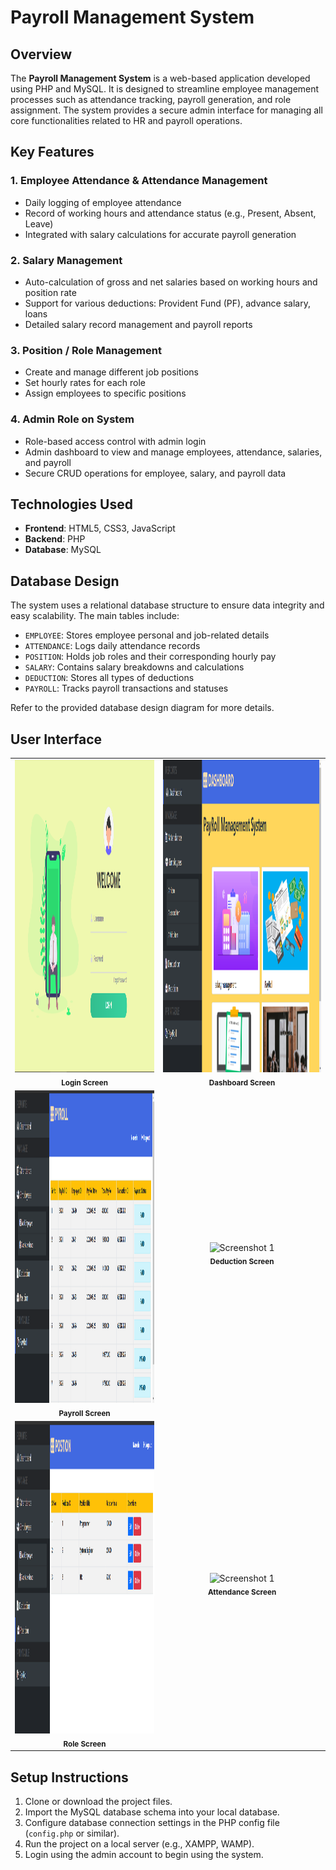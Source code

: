 # Payroll Management System

## Overview

The **Payroll Management System** is a web-based application developed using PHP and MySQL. It is designed to streamline employee management processes such as attendance tracking, payroll generation, and role assignment. The system provides a secure admin interface for managing all core functionalities related to HR and payroll operations.

## Key Features

### 1. Employee Attendance & Attendance Management
- Daily logging of employee attendance
- Record of working hours and attendance status (e.g., Present, Absent, Leave)
- Integrated with salary calculations for accurate payroll generation

### 2. Salary Management
- Auto-calculation of gross and net salaries based on working hours and position rate
- Support for various deductions: Provident Fund (PF), advance salary, loans
- Detailed salary record management and payroll reports

### 3. Position / Role Management
- Create and manage different job positions
- Set hourly rates for each role
- Assign employees to specific positions

### 4. Admin Role on System
- Role-based access control with admin login
- Admin dashboard to view and manage employees, attendance, salaries, and payroll
- Secure CRUD operations for employee, salary, and payroll data

## Technologies Used

- **Frontend**: HTML5, CSS3, JavaScript  
- **Backend**: PHP  
- **Database**: MySQL  

## Database Design

The system uses a relational database structure to ensure data integrity and easy scalability. The main tables include:

- `EMPLOYEE`: Stores employee personal and job-related details
- `ATTENDANCE`: Logs daily attendance records
- `POSITION`: Holds job roles and their corresponding hourly pay
- `SALARY`: Contains salary breakdowns and calculations
- `DEDUCTION`: Stores all types of deductions
- `PAYROLL`: Tracks payroll transactions and statuses

Refer to the provided database design diagram for more details.

## User Interface

<div align="center">
  <table>
    <tr>
      <td align="center">
        <img src="https://github.com/nareshsuthardev/Payroll-Management-System/blob/main/Screenshots/login.png" alt="Screenshot 1" height="500px">
        <br>
        <sub><b>Login Screen</b></sub>
      </td>
      <td align="center">
        <img src="https://github.com/nareshsuthardev/Payroll-Management-System/blob/main/Screenshots/dashboard.png" alt="Screenshot 1" height="500px">
        <br>
        <sub><b>Dashboard Screen</b></sub>
      </td>
    </tr>
    <tr>
      <td align="center">
        <img src="https://github.com/nareshsuthardev/Payroll-Management-System/blob/main/Screenshots/payroll.png" alt="Screenshot 1" height="500px">
        <br>
        <sub><b>Payroll Screen</b></sub>
      </td>
      <td align="center">
        <img src="https://github.com/nareshsuthardev/Payroll-Management-System/blob/main/Screenshots/deduction.png" alt="Screenshot 1" height="500px">
        <br>
        <sub><b>Deduction Screen</b></sub>
      </td>
    </tr>
        <tr>
      <td align="center">
        <img src="https://github.com/nareshsuthardev/Payroll-Management-System/blob/main/Screenshots/position.png" alt="Screenshot 1" height="500px">
        <br>
        <sub><b>Role Screen</b></sub>
      </td>
      <td align="center">
        <img src="https://github.com/nareshsuthardev/Payroll-Management-System/blob/main/Screenshots/attendance.png" alt="Screenshot 1" height="500px">
        <br>
        <sub><b>Attendance Screen</b></sub>
      </td>
    </tr>
  </table>
</div>

## Setup Instructions

1. Clone or download the project files.
2. Import the MySQL database schema into your local database.
3. Configure database connection settings in the PHP config file (`config.php` or similar).
4. Run the project on a local server (e.g., XAMPP, WAMP).
5. Login using the admin account to begin using the system.

